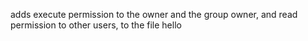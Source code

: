 adds execute permission to the owner and the group owner, and read permission to other users, to the file hello
